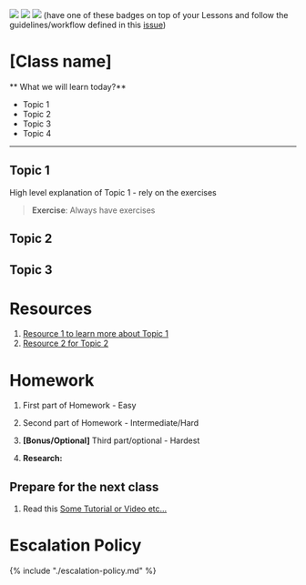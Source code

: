 ![](https://img.shields.io/badge/status-draft-darkred.svg)
![](https://img.shields.io/badge/status-review-orange.svg)
![](https://img.shields.io/badge/status-ready-green.svg) (have one of these
badges on top of your Lessons and follow the guidelines/workflow defined in this
[issue](https://github.com/Code-Your-Future/syllabus/issues/9))

# [Class name]

** What we will learn today?**

* Topic 1
* Topic 2
* Topic 3
* Topic 4

---

## Topic 1

High level explanation of Topic 1 - rely on the exercises

> **Exercise**: Always have exercises

## Topic 2

## Topic 3

# Resources

1. [Resource 1 to learn more about Topic 1](https://google.com)
2. [Resource 2 for Topic 2](https://google.com)

# Homework

1. First part of Homework - Easy

2. Second part of Homework - Intermediate/Hard

3. **[Bonus/Optional]** Third part/optional - Hardest

4. **Research:**

## Prepare for the next class

1. Read this [Some Tutorial or Video etc...](https://google.com)

# Escalation Policy

{% include "./escalation-policy.md" %}
